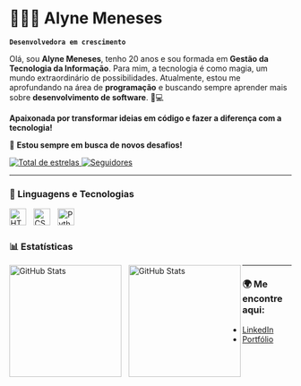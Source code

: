 # 👩🏻‍💻 Alyne Meneses

**`Desenvolvedora em crescimento`**

Olá, sou **Alyne Meneses**, tenho 20 anos e sou formada em **Gestão da Tecnologia da Informação**. Para mim, a tecnologia é como magia, um mundo extraordinário de possibilidades. Atualmente, estou me aprofundando na área de **programação** e buscando sempre aprender mais sobre **desenvolvimento de software**. 🌱💻

**Apaixonada por transformar ideias em código e fazer a diferença com a tecnologia!**

🚀 **Estou sempre em busca de novos desafios!**

<p align="left">
    <a href="https://github.com/AlyneMeneses?tab=repositories&sort=stargazers">
        <img 
            alt="Total de estrelas" 
            title="Total de estrelas GitHub" 
            src="https://custom-icon-badges.demolab.com/github/stars/AlyneMeneses?color=55960c&style=for-the-badge&labelColor=488207&logo=star&label=estrelas"
        />
    </a>
    <a href="https://github.com/AlyneMeneses?tab=followers">
        <img 
            alt="Seguidores" 
            title="Me siga no GitHub" 
            src="https://custom-icon-badges.demolab.com/github/followers/AlyneMeneses?color=236ad3&labelColor=1155ba&style=for-the-badge&logo=github&label=Seguidores&logoColor=white"
        />
    </a>
</p>

---

### 🤖 Linguagens e Tecnologias

<img 
    align="left" 
    alt="HTML"
    title="HTML" 
    width="30px" 
    style="padding-right: 10px;" 
    src="https://cdn.jsdelivr.net/gh/devicons/devicon@latest/icons/html5/html5-original.svg" 
/>
<img 
    align="left" 
    alt="CSS" 
    title="CSS"
    width="30px" 
    style="padding-right: 10px;" 
    src="https://cdn.jsdelivr.net/gh/devicons/devicon@latest/icons/css3/css3-original.svg" 
/>
<img 
    align="left" 
    alt="Python" 
    title="Python"
    width="30px" 
    style="padding-right: 10px;" 
    src="https://cdn.jsdelivr.net/gh/devicons/devicon@latest/icons/python/python-original.svg" 
/>

<br/>
<br/>

### 📊 Estatísticas

<p>
  <img 
    align="left" 
    alt="GitHub Stats" 
    height="200" 
    style="padding-right: 10px;" 
    src="https://github-readme-stats.vercel.app/api?username=AlyneMeneses&show_icons=true&theme=tokyonight&include_all_commits=true&locale=pt-br" 
  />

  <img 
      align="left" 
      alt="GitHub Stats" 
      height="200" 
      src="https://github-readme-stats.vercel.app/api/top-langs/?username=AlyneMeneses&theme=tokyonight&layout=compact&custom_title=Tecnologias&langs_count=9" 
  />
</p>

---

<h3>🌍 Me encontre aqui:</h3>
<ul>
  <li><a href="https://www.linkedin.com/in/alyne-de-paula-b01175279">LinkedIn</a></li>
  <li><a href="https://seu-portfolio.com">Portfólio</a></li>
</ul>

